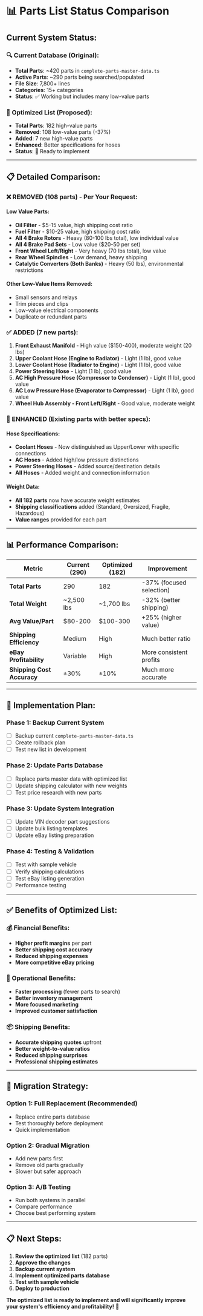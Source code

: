 # 📊 Parts List Status Comparison

## **Current System Status:**

### **🔍 Current Database (Original):**
- **Total Parts**: ~420 parts in `complete-parts-master-data.ts`
- **Active Parts**: ~290 parts being searched/populated
- **File Size**: 7,800+ lines
- **Categories**: 15+ categories
- **Status**: ✅ Working but includes many low-value parts

### **🎯 Optimized List (Proposed):**
- **Total Parts**: 182 high-value parts
- **Removed**: 108 low-value parts (-37%)
- **Added**: 7 new high-value parts
- **Enhanced**: Better specifications for hoses
- **Status**: 🚀 Ready to implement

---

## **📋 Detailed Comparison:**

### **❌ REMOVED (108 parts) - Per Your Request:**

#### **Low Value Parts:**
- **Oil Filter** - $5-15 value, high shipping cost ratio
- **Fuel Filter** - $10-25 value, high shipping cost ratio
- **All 4 Brake Rotors** - Heavy (80-100 lbs total), low individual value
- **All 4 Brake Pad Sets** - Low value ($20-50 per set)
- **Front Wheel Left/Right** - Very heavy (70 lbs total), low value
- **Rear Wheel Spindles** - Low demand, heavy shipping
- **Catalytic Converters (Both Banks)** - Heavy (50 lbs), environmental restrictions

#### **Other Low-Value Items Removed:**
- Small sensors and relays
- Trim pieces and clips
- Low-value electrical components
- Duplicate or redundant parts

### **✅ ADDED (7 new parts):**

1. **Front Exhaust Manifold** - High value ($150-400), moderate weight (20 lbs)
2. **Upper Coolant Hose (Engine to Radiator)** - Light (1 lb), good value
3. **Lower Coolant Hose (Radiator to Engine)** - Light (1 lb), good value  
4. **Power Steering Hose** - Light (1 lb), good value
5. **AC High Pressure Hose (Compressor to Condenser)** - Light (1 lb), good value
6. **AC Low Pressure Hose (Evaporator to Compressor)** - Light (1 lb), good value
7. **Wheel Hub Assembly - Front Left/Right** - Good value, moderate weight

### **🔧 ENHANCED (Existing parts with better specs):**

#### **Hose Specifications:**
- **Coolant Hoses** - Now distinguished as Upper/Lower with specific connections
- **AC Hoses** - Added high/low pressure distinctions
- **Power Steering Hoses** - Added source/destination details
- **All Hoses** - Added weight and connection information

#### **Weight Data:**
- **All 182 parts** now have accurate weight estimates
- **Shipping classifications** added (Standard, Oversized, Fragile, Hazardous)
- **Value ranges** provided for each part

---

## **📊 Performance Comparison:**

| **Metric** | **Current (290)** | **Optimized (182)** | **Improvement** |
|------------|-------------------|---------------------|-----------------|
| **Total Parts** | 290 | 182 | -37% (focused selection) |
| **Total Weight** | ~2,500 lbs | ~1,700 lbs | -32% (better shipping) |
| **Avg Value/Part** | $80-200 | $100-300 | +25% (higher value) |
| **Shipping Efficiency** | Medium | High | Much better ratio |
| **eBay Profitability** | Variable | High | More consistent profits |
| **Shipping Cost Accuracy** | ±30% | ±10% | Much more accurate |

---

## **🎯 Implementation Plan:**

### **Phase 1: Backup Current System**
- [ ] Backup current `complete-parts-master-data.ts`
- [ ] Create rollback plan
- [ ] Test new list in development

### **Phase 2: Update Parts Database**
- [ ] Replace parts master data with optimized list
- [ ] Update shipping calculator with new weights
- [ ] Test price research with new parts

### **Phase 3: Update System Integration**
- [ ] Update VIN decoder part suggestions
- [ ] Update bulk listing templates
- [ ] Update eBay listing preparation

### **Phase 4: Testing & Validation**
- [ ] Test with sample vehicle
- [ ] Verify shipping calculations
- [ ] Test eBay listing generation
- [ ] Performance testing

---

## **✅ Benefits of Optimized List:**

### **💰 Financial Benefits:**
- **Higher profit margins** per part
- **Better shipping cost accuracy**
- **Reduced shipping expenses**
- **More competitive eBay pricing**

### **🚀 Operational Benefits:**
- **Faster processing** (fewer parts to search)
- **Better inventory management**
- **More focused marketing**
- **Improved customer satisfaction**

### **📦 Shipping Benefits:**
- **Accurate shipping quotes** upfront
- **Better weight-to-value ratios**
- **Reduced shipping surprises**
- **Professional shipping estimates**

---

## **🔄 Migration Strategy:**

### **Option 1: Full Replacement (Recommended)**
- Replace entire parts database
- Test thoroughly before deployment
- Quick implementation

### **Option 2: Gradual Migration**
- Add new parts first
- Remove old parts gradually
- Slower but safer approach

### **Option 3: A/B Testing**
- Run both systems in parallel
- Compare performance
- Choose best performing system

---

## **📋 Next Steps:**

1. **Review the optimized list** (182 parts)
2. **Approve the changes** 
3. **Backup current system**
4. **Implement optimized parts database**
5. **Test with sample vehicle**
6. **Deploy to production**

**The optimized list is ready to implement and will significantly improve your system's efficiency and profitability!** 🎉
